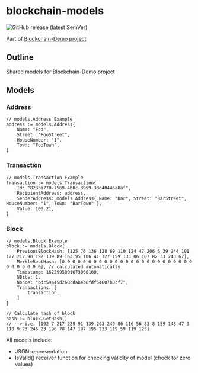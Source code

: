# blockchain-models

![GitHub release (latest SemVer)](https://img.shields.io/github/v/release/philohsophy/blockchain-models)

Part of [Blockchain-Demo project](https://github.com/philohsophy/blockchain-demo)

## Outline

Shared models for Blockchain-Demo project

## Models

### Address

```Golang
// models.Address Example
address := models.Address{
    Name: "Foo",
    Street: "FooStreet",
    HouseNumber: "1",
    Town: "FooTown",
}
```

### Transaction

```Golang
// models.Transaction Example
transaction := models.Transaction{
    Id: "823ba770-7569-4b0c-8959-33d40446a8af",
    RecipientAddress: address,
    SenderAddress: models.Address{ Name: "Bar", Street: "BarStreet", HouseNumber: "1", Town: "BarTown" },
    Value: 100.21,
}
```

### Block

```Golang
// models.Block Example
block := models.Block{
    PreviousBlockHash: [125 76 136 128 69 110 124 47 206 6 39 244 101 127 212 90 192 139 89 163 95 106 41 127 159 133 86 107 82 33 243 67],
    MerkleRootHash: [0 0 0 0 0 0 0 0 0 0 0 0 0 0 0 0 0 0 0 0 0 0 0 0 0 0 0 0 0 0 0 0], // calculated automatically
    Timestamp: 1622995001073060100,
    NBits: 1,
    Nonce: "bdc59445d268cdabeb6fdf54607b0cf7",
    Transactions: [
        transaction,
    ]
}

// Calculate hash of block
hash := block.GetHash()
// --> i.e. [192 7 217 229 91 139 203 249 86 116 56 83 8 159 148 47 9 110 9 23 246 23 196 78 147 197 195 233 119 59 119 125]
```

All models include:

- JSON-representation
- IsValid() receiver function for checking validity of model (check for zero values)
